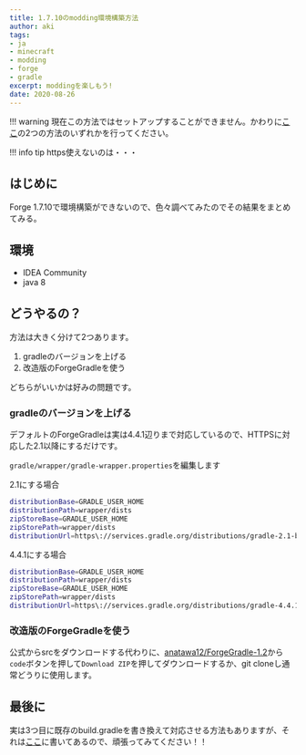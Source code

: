 ```yaml
---
title: 1.7.10のmodding環境構築方法
author: aki
tags:
- ja
- minecraft
- modding
- forge
- gradle
excerpt: moddingを楽しもう!
date: 2020-08-26
---
```


<!-- more -->

!!! warning
    現在この方法ではセットアップすることができません。かわりに[ここ](https://github.com/GTNewHorizons/lwjgl3ify/issues/20#issuecomment-1441396877)の2つの方法のいずれかを行ってください。

!!! info tip
    https使えないのは・・・

<!-- toc -->

## はじめに

Forge 1.7.10で環境構築ができないので、色々調べてみたのでその結果をまとめてみる。

## 環境

- IDEA Community
- java 8

## どうやるの？

方法は大きく分けて2つあります。

1. gradleのバージョンを上げる
2. 改造版のForgeGradleを使う

どちらがいいかは好みの問題です。

### gradleのバージョンを上げる

デフォルトのForgeGradleは実は4.4.1辺りまで対応しているので、HTTPSに対応した2.1以降にするだけです。

``gradle/wrapper/gradle-wrapper.properties``を編集します

2.1にする場合

```sh
distributionBase=GRADLE_USER_HOME
distributionPath=wrapper/dists
zipStoreBase=GRADLE_USER_HOME
zipStorePath=wrapper/dists
distributionUrl=https\://services.gradle.org/distributions/gradle-2.1-bin.zip
```

4.4.1にする場合

```sh
distributionBase=GRADLE_USER_HOME
distributionPath=wrapper/dists
zipStoreBase=GRADLE_USER_HOME
zipStorePath=wrapper/dists
distributionUrl=https\://services.gradle.org/distributions/gradle-4.4.1-bin.zip
```

### 改造版のForgeGradleを使う

公式からsrcをダウンロードする代わりに、[anatawa12/ForgeGradle-1.2](https://github.com/anatawa12/ForgeGradle-example)から``code``ボタンを押して``Download ZIP``を押してダウンロードするか、git cloneし通常どうりに使用します。

## 最後に

実は3つ目に既存のbuild.gradleを書き換えて対応させる方法もありますが、それは[ここ](https://github.com/anatawa12/ForgeGradle-example#how-to-replace-forgegradle-12-with-anatawa12s-fork)に書いてあるので、頑張ってみてください！！


